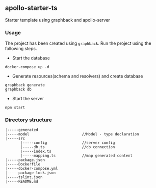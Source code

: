 ## apollo-starter-ts

Starter template using graphback and apollo-server

### Usage
The project has been created using `graphback`. Run the project using the following steps. 
- Start the database
```
docker-compose up -d
```
- Generate resources(schema and resolvers) and create database
```
graphback generate
graphback db
```
- Start the server
```
npm start
```

### Directory structure

```
|-----generated
|-----model                        //Model - type declaration
|-----src
       |-----config                //server config
       |-----db.ts                 //db connection
       |-----index.ts
       |-----mapping.ts            //map generated content
|-----package.json
|-----Dockerfile
|-----docker-compose.yml
|-----package-lock.json
|-----tslint.json
|-----README.md
```